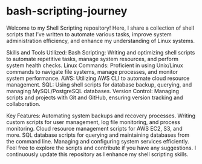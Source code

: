 # bash-scripting-journey

Welcome to my Shell Scripting repository! Here, I share a collection of shell scripts that I’ve written to automate various tasks, improve system administration efficiency, and enhance my understanding of Linux systems.

Skills and Tools Utilized:
Bash Scripting: Writing and optimizing shell scripts to automate repetitive tasks, manage system resources, and perform system health checks.
Linux Commands: Proficient in using Unix/Linux commands to navigate file systems, manage processes, and monitor system performance.
AWS: Utilizing AWS CLI to automate cloud resource management.
SQL: Using shell scripts for database backup, querying, and managing MySQL/PostgreSQL databases.
Version Control: Managing scripts and projects with Git and GitHub, ensuring version tracking and collaboration.

Key Features:
Automating system backups and recovery processes.
Writing custom scripts for user management, log file monitoring, and process monitoring.
Cloud resource management scripts for AWS EC2, S3, and more.
SQL database scripts for querying and maintaining databases from the command line.
Managing and configuring system services efficiently.
Feel free to explore the scripts and contribute if you have any suggestions. I continuously update this repository as I enhance my shell scripting skills.
